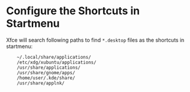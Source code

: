 # Configure the Shortcuts in Startmenu

Xfce will search following paths to find `*.desktop` files as the shortcuts in startmenu:

```text
    ~/.local/share/applications/
    /etc/xdg/xubuntu/applications/
    /usr/share/applications/
    /usr/share/gnome/apps/
    /home/user/.kde/share/
    /usr/share/applnk/ 
```
